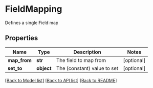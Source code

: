 # FieldMapping

Defines a single Field map

## Properties
Name | Type | Description | Notes
------------ | ------------- | ------------- | -------------
**map_from** | **str** | The field to map from | [optional] 
**set_to** | **object** | The (constant) value to set | [optional] 

[[Back to Model list]](../README.md#documentation-for-models) [[Back to API list]](../README.md#documentation-for-api-endpoints) [[Back to README]](../README.md)


